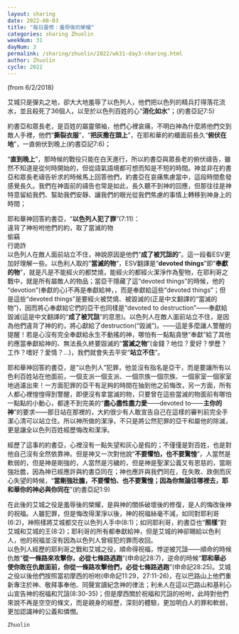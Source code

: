 ```yaml
---
layout: sharing
date: 2022-08-03
title: "每日靈修：羞辱後的榮耀"
categories: sharing Zhuolin
weekNum: 31
dayNum: 3
permalink: /sharing/zhuolin/2022/wk31-day3-sharing.html
author: Zhuolin
cycle: 2022
---
```

(from 6/2/2018)

艾城只是彈丸之地，卻大大地羞辱了以色列人，他們把以色列的精兵打得落花流水，並且殺死了36個人，以至於以色列百姓的心“**消化如水**”；(約書亞記7:5)  

約書亞和眾長老，是百姓的屬靈領袖，他們心裡哀痛，不明白神為什麼將他們交到敵人手裡，他們“**撕裂衣服**”，“**把灰撒在頭上**”，在耶和華的約櫃面前長久“**俯伏在地**”，一直俯伏到晚上(約書亞記7:6)；  

“**直到晚上**”，那時候的戰役只能在白天進行，所以約書亞與眾長老的俯伏禱告，雖然不知道是從何時開始的，但從語氣語境都可想而知是不短的時間。神並非在約書亞和眾長老禱告祈求的時候馬上回答他們，約書亞在哀痛焦慮當中，這段時間愈發感覺長久。我們在神面前的禱告也常是如此，長久聽不到神的回應，但那往往是神特意留給我們、幫助我們安靜、讓我們的眼光從我們焦慮的事情上轉移到神身上的時間；  

耶和華神回答約書亞，“**以色列人犯了罪**”(7:11)：  
違背了神吩咐他們的約，取了當滅的物  
偷竊  
行詭詐  
以色列人在敵人面前站立不住，神說原因是他們“**成了被咒詛的**”。這一段看ESV更加好理解一些。以色利人取的“**當滅的物**”，ESV翻譯是“**devoted things**”即“**奉獻的物**”，就是凡是不能經火的都焚燒，能經火的都經火潔淨作為聖物，在耶利哥之戰中，就是所有屬敵人的物品；當亞干隱藏了這“devoted things”的時候，他的 “devotion”(奉獻的心)不再是奉獻給神，，而是奉獻給這些“devoted things”；但是這些“devoted things”是要經火被焚燒、被毀滅的(正是中文翻譯的“當滅的物”)，因而將心奉獻給它們的亞干也同樣是“devoted to destruction”——奉獻給毀滅(這是中文翻譯的“**成了被咒詛**”的意思)。以色列人在敵人面前站立不住，是因為他們違背了神的約，將心獻給了destruction(“毀滅”)。——這是多麼讓人警醒的提醒！若是心沒有完全奉獻給永生不動搖的神，哪怕有一點點貪戀“奉獻”給了其他的應當奉獻給神的、無法長久終要毀滅的“**當滅之物**”(金錢？地位？愛好？學歷？工作？嗜好？愛情？...)，我們就會失去平安“**站立不住**”。  

耶和華神回答約書亞，是“以色列人”犯罪，他並沒有指名是亞干，而是要讓所有以色利百姓站在他面前，一個支派一個支派、一個宗族一個宗族、一個家室一個家室地過濾出來！一方面犯罪的亞干有足夠的時間在抽到他之前悔改，另一方面，所有人都心裡惶惶得到警醒，即便沒有拿當滅的物，只要曾在這些當滅的物面前有哪怕一點點的小動心，都達不到完美的“**盡心盡性盡力愛**——devoted to——**主你的神**”的要求——那日站在那裡的，大約很少有人敢宣告自己在這樣的審判前完全手潔心清可以站立住。所以神所做的潔淨，不只是將公然犯罪的亞干和屬他的除滅，更是讓全以色列百姓經歷悔改和潔淨。  

經歷了這事的約書亞，心裡沒有一點失望和灰心是假的；不僅僅是對百姓，也是對他自己沒有全然依靠神。但是神又一次對他說“**不要懼怕，也不要驚惶**”，人當然是軟弱的，但是神是剛強的，人當然是污穢的，但是神是聖潔公義又有恩慈的，當剛強壯膽，因為神已經應許與約書亞同在；神也應許與我們同在，在失敗、跌倒而灰心失望的時候，“**當剛強壯膽，不要懼怕、也不要驚惶；因為你無論往哪裡去，耶和華你的神必與你同在**”(約書亞記1:9)  

在此後的艾城之役是羞辱後的榮耀，是與神的關係破壞後的修復，是人的悔改後神的祝福。人雖犯罪，但是悔改得潔淨以後，神的祝福絲毫不減，如同對耶利哥(6:2)，神照樣將艾城都交在以色列人手中(8:1)；如同耶利哥，約書亞也“**照樣**”對艾城和艾城的王(8:2)；耶利哥的所有都奉獻給神，但是艾城的神卻賜給以色利人，他的祝福並沒有因為以色列人曾經犯的罪而收回。  
以色列人經歷的耶利哥之戰和艾城之役，順命得祝福，悖逆被咒詛——順命的時候仇敵“**從一條路來攻擊你，必從七條路逃跑**”(申命記28:7)，逆命的時候“**耶和華必使你敗在仇敵面前，你從一條路攻擊他們，必從七條路逃跑**”(申命記28:25)。艾城之役以後他們按照當初摩西的吩咐(申命記11:29，27:11-26)，在以巴路山上他們重新專注於神、敬拜事奉他、同聲宣讀紀念神的律法；利未人在這以巴路山和基利心山宣告神的祝福和咒詛(8:30-35)；但是摩西關於祝福和咒詛的吩咐，此時對他們來說不再是空空的條文，而是親身的經歷，深刻的體驗，更加明白人的罪和軟弱，更加認識神的公義和憐憫。  

`Zhuolin`  

